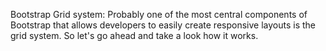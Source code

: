 Bootstrap Grid system:
Probably one of the most central components of Bootstrap that allows developers to easily create responsive layouts is the grid system. So let's go ahead and take a look how it works.